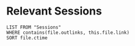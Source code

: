 

# Relevant Sessions
```dataview
LIST FROM "Sessions"
WHERE contains(file.outlinks, this.file.link)
SORT file.ctime
```